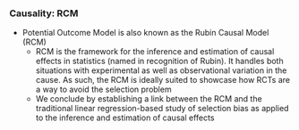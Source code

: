

### Causality: RCM
- Potential Outcome Model is also known as the Rubin Causal Model (RCM)
    - RCM is the framework for the inference and estimation of causal effects in statistics (named in recognition of Rubin). It handles both situations with experimental as well as observational variation in the cause. As such, the RCM is ideally suited to showcase how RCTs are a way to avoid the selection problem
    - We conclude by establishing a link between the RCM and the traditional linear regression-based study of selection bias as applied to the inference and estimation of causal effects